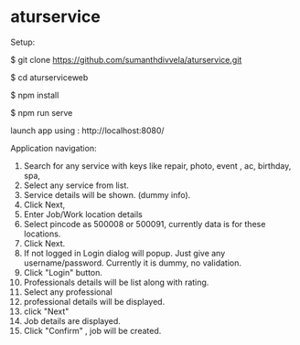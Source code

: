 # aturservice

Setup: 


$ git clone  https://github.com/sumanthdivvela/aturservice.git

$ cd aturserviceweb

$ npm install

$ npm run serve

launch app using : http://localhost:8080/

Application navigation:

1) Search for any service with keys like repair, photo, event , ac, birthday, spa, 
2) Select any service from list.
3) Service details will be shown. (dummy info).
4) Click Next, 
5) Enter Job/Work  location details 
6) Select pincode as 500008 or 500091, currently data is for these locations.
7) Click Next.
8) If not logged in Login dialog will popup. Just give any username/password. Currently it is dummy, no validation.
9) Click "Login" button.
10) Professionals details will be list along with rating.
11) Select any professional
12) professional details will be displayed.
13) click "Next"
14) Job details are displayed.
15) Click "Confirm" , job will be created.


